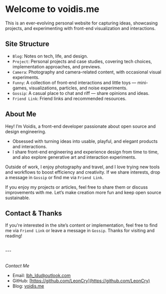 # Welcome to voidis.me

This is an ever-evolving personal website for capturing ideas, showcasing projects, and experimenting with front-end visualization and interactions.

## Site Structure

- `Blog`: Notes on tech, life, and design.
- `Project`: Personal projects and case studies, covering tech choices, implementation approaches, and previews.
- `Camera`: Photography and camera-related content, with occasional visual experiments.
- `Funny`: A collection of front-end interactions and little toys — mini-games, visualizations, particles, and noise experiments.
- `Gossip`: A casual place to chat and riff — share opinions and ideas.
- `Friend Link`: Friend links and recommended resources.

## About Me

Hey! I’m Voidis, a front-end developer passionate about open source and design engineering.

- Obsessed with turning ideas into usable, playful, and elegant products and interactions.
- I share front-end engineering and experience design from time to time, and also explore generative art and interaction experiments.

Outside of work, I enjoy photography and travel, and I love trying new tools and workflows to boost efficiency and creativity. If we share interests, drop a message in `Gossip` or find me via `Friend Link`.

If you enjoy my projects or articles, feel free to share them or discuss improvements with me. Let’s make creation more fun and keep open source sustainable.

## Contact & Thanks

If you're interested in the site’s content or implementation, feel free to find me via `Friend Link` or leave a message in `Gossip`. Thanks for visiting and reading!


<br>
---
<br><br>

*Contact Me*

- Email: lbh_ldu@outlook.com
- GitHub: [https://github.com/LeonCry](https://github.com/LeonCry)
- Blog: [voidis.me](https://voidis.me)